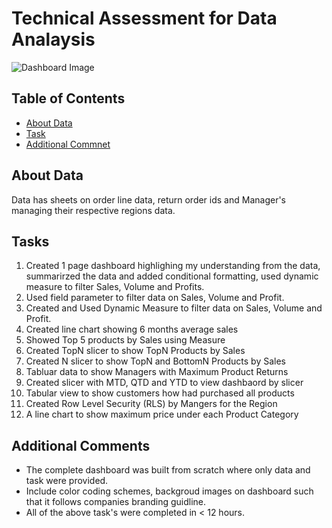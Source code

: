 # **Technical Assessment for Data Analaysis**
![Dashboard Image]()

## **Table of Contents**
* [About Data](#about-data)
* [Task](#tasks)
* [Additional Commnet](#additional-comments)


## **About Data**
Data has sheets on order line data, return order ids and Manager's managing their respective regions data.  

## **Tasks**
1. Created 1 page dashboard highlighing my understanding from the data, summarirzed the data and added conditional formatting, used dynamic measure to filter Sales, Volume and Profits. 
2. Used field parameter to filter data on Sales, Volume and Profit.
3. Created and Used Dynamic Measure to filter data on Sales, Volume and Profit.
4. Created line chart showing 6 months average sales
5. Showed Top 5 products by Sales using Measure
6. Created TopN slicer to show TopN Products by Sales
7. Created N slicer to show TopN and BottomN Products by Sales
8. Tabluar data to show Managers with Maximum Product Returns
9. Created slicer with MTD, QTD and YTD to view dashbaord by slicer
10. Tabular view to show customers how had purchased all products
11. Created Row Level Security (RLS) by Mangers for the Region
12. A line chart to show maximum price under each Product Category

## **Additional Comments**
* The complete dashboard was built from scratch where only data and task were provided. 
* Include color coding schemes, backgroud images on dashboard such that it follows companies branding guidline. 
* All of the above task's were completed in < 12 hours.